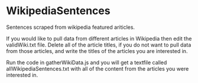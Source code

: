 # WikipediaSentences
Sentences scraped from wikipedia featured ariticles. 

If you would like to pull data from different articles in Wikipedia then edit the validWiki.txt file. Delete all of the article titles, if you do not want to pull data from those articles, and write the titles of the articles you are interested in. 

Run the code in gatherWikiData.js and you will get a textfile called allWikipediaSentences.txt with all of the content from the articles you were interested in.  

